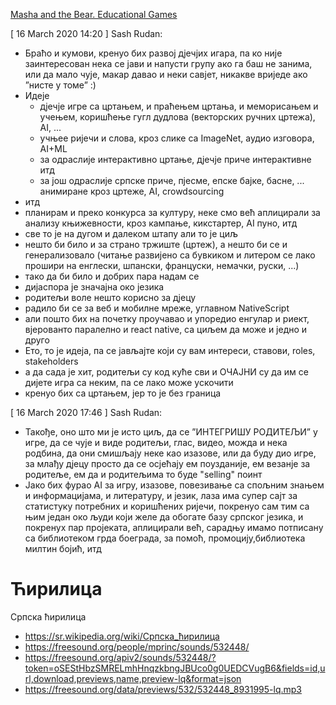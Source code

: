 [Masha and the Bear. Educational Games](https://play.google.com/store/apps/details?id=com.edujoy.masha.games)

[ 16 March 2020 14:20 ] Sash Rudan: 
+ Браћо и кумови, кренуо бих развој дјечјих игара, па ко није заинтересован нека се јави и напусти групу ако га баш не занима, или да мало чује, макар давао и неки савјет, никакве вриједе ако ”нисте у томе” :)
+ Идеје 
    + дјечје игре са цртањем, и праћењем цртања, и меморисањем и учењем, коришћење гугл дудлова (векторских ручних цртежа), AI, ...
    + учњее ријечи и слова, кроз слике са ImageNet, аудио изговора, AI+ML
    + за одраслије интерактивно цртање, дјечје приче интерактивне итд
    + за још одраслије српске приче, пјесме, епске бајке, басне, ... анимиране кроз цртеже, AI, crowdsourcing
+ итд
+ планирам и преко конкурса за културу, неке смо већ аплицирали за анализу књижевности, кроз кампање, кикстартер, AI пуно, итд
+ све то је на дугом и далеком штапу али то је циљ
+ нешто би било и за страно тржиште (цртеж), а нешто би се и генерализовало (читање развијено са бувкиком и литером се лако прошири на енглески, шпански, француски, немачки, руски, ...)
+ тако да би било и добрих пара надам се
+ дијаспора је значајна око језика
+ родитељи воле нешто корисно за дјецу
+ радило би се за веб и мобилне мреже, углавном NativeScript
+ али пошто бих на почетку проучавао и упоредио енгулар и риект, вјерованто паралелно и react native, са циљем да може и једно и друго
+ Ето, то је идеја, па се јављајте који су вам интереси, ставови, roles, stakeholders
+ а да сада је хит, родитељи су код куће сви и ОЧАЈНИ су да им се дијете игра са неким, па се лако може ускочити
+ кренуо бих са цртањем, јер то је без граница

[ 16 March 2020 17:46 ] Sash Rudan: 
+ Такође, оно што ми је исто циљ, да се ”ИНТЕГРИШУ РОДИТЕЉИ” у игре, да се чује и виде родитељи, глас, видео, можда и нека родбина, да они смишљају неке као изазове, или да буду дио игре, за млађу дјецу просто да се осјећају ем поузданије, ем везанје за родитеље, ем да и родитељима то буде "selling" поинт
+ Јако бих фурао AI за игру, изазове, повезивање са спољним знањем и информацијама, и литературу, и језик, лаза има супер сајт за статистуку потребних и коришћених ријечи, покренуо сам тим са њим један око људи који желе да обогате базу српског језика, и покренух пар пројеката, аплицирали већ, сарадњу имамо потписану са библиотеком грда боеграда, за помоћ, промоцију,библиотека милтин бојић, итд

# Ћирилица

Српска ћирилица
+ https://sr.wikipedia.org/wiki/Српска_ћирилица
+ https://freesound.org/people/mprinc/sounds/532448/
+ https://freesound.org/apiv2/sounds/532448/?token=oSEStHbzSMRELmhHnqzkbngJBUco0g0UEDCVugB6&fields=id,url,download,previews,name,preview-lq&format=json
+ https://freesound.org/data/previews/532/532448_8931995-lq.mp3